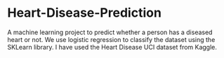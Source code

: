 # Heart-Disease-Prediction
A machine learning project to predict whether a person has a diseased heart or not.
We use logistic regression to classify the dataset using the SKLearn library.
I have used the Heart Disease UCI dataset from Kaggle.
